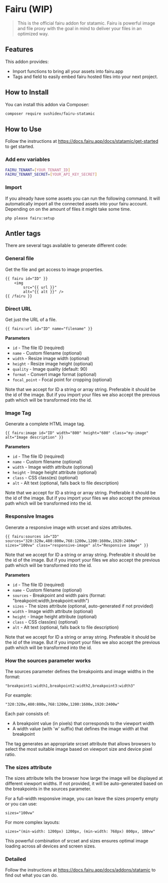 # Fairu (WIP)

> This is the official fairu addon for statamic. Fairu is powerful image and file proxy with the goal in mind to deliver
> your files in an optimized way.

## Features

This addon provides:

- Import functions to bring all your assets into fairu.app
- Tags and field to easily embed fairu hosted files into your next project.

## How to Install

You can install this addon via Composer:

```bash
composer require sushidev/fairu-statamic
```

## How to Use

Follow the instructions at https://docs.fairu.app/docs/statamic/get-started to get started.

### Add env variables

```bash
FAIRU_TENANT=[YOUR_TENANT_ID]
FAIRU_TENANT_SECRET=[YOUR_API_KEY_SECRET]
```

### Import

If you already have some assets you can run the following command. It will automatically import all the connected assets into your fairu account. Depending on on the amount of files it might take some time.

```
php please fairu:setup
```

## Antler tags

There are several tags available to generate different code:

### General file

Get the file and get access to image properties.

```antlers
{{ fairu id="ID" }}
    <img
        src="{{ url }}"
        alt="{{ alt }}" />
{{ /fairu }}
```

### Direct URL

Get just the URL of a file.

```antlers
{{ fairu:url id="ID" name="filename" }}
```

**Parameters**

- `id` - The file ID (required) 
- `⁠name` - Custom filename (optional)
- `⁠width` - Resize image width (optional)
- `⁠height` - Resize image height (optional)
- `⁠quality` - Image quality (default: 90)
- `⁠format` - Convert image format (optional)
- `⁠focal_point` - Focal point for cropping (optional)

Note that we accept for ID a string or array string.
Preferable it should be the id of the image. But if you import your files we also accept the previous path which will be transformed into the id.

### Image Tag

Generate a complete HTML image tag.

```antlers
{{ fairu:image id="ID" width="800" height="600" class="my-image" alt="Image description" }}
```

**Parameters**

- `⁠id` - The file ID (required)
- `⁠name` - Custom filename (optional)
- `⁠width` - Image width attribute (optional)
- `⁠height` - Image height attribute (optional)
- `⁠class` - CSS class(es) (optional)
- `⁠alt` - Alt text (optional, falls back to file description)

Note that we accept for ID a string or array string.
Preferable it should be the id of the image. But if you import your files we also accept the previous path which will be transformed into the id.

### Responsive Images

Generate a responsive image with srcset and sizes attributes.

```antlers
{{ fairu:sources id="ID" sources="320:320w,480:800w,768:1200w,1200:1600w,1920:2400w" sizes="100vw" class="responsive-image" alt="Responsive image" }}
```

Note that we accept for ID a string or array string.
Preferable it should be the id of the image. But if you import your files we also accept the previous path which will be transformed into the id.

**Parameters**

- `⁠id` - The file ID (required)
- `⁠name` - Custom filename (optional)
- `⁠sources` - Breakpoint and width pairs (format: "breakpoint:width,breakpoint:width")
- `⁠sizes` - The sizes attribute (optional, auto-generated if not provided)
- `⁠width` - Image width attribute (optional)
- `⁠height` - Image height attribute (optional)
- `⁠class` - CSS class(es) (optional)
- ⁠`alt` - Alt text (optional, falls back to file description)

Note that we accept for ID a string or array string.
Preferable it should be the id of the image. But if you import your files we also accept the previous path which will be transformed into the id.

### How the sources parameter works

The ⁠sources parameter defines the breakpoints and image widths in the format:

```
"breakpoint1:width1,breakpoint2:width2,breakpoint3:width3"
```

For example:

```
"320:320w,480:800w,768:1200w,1200:1600w,1920:2400w"
```

Each pair consists of:

- A breakpoint value (in pixels) that corresponds to the viewport width
- A width value (with 'w' suffix) that defines the image width at that breakpoint

The tag generates an appropriate ⁠srcset attribute that allows browsers to select the most suitable image based on viewport size and device pixel ratio.

### The sizes attribute

The ⁠sizes attribute tells the browser how large the image will be displayed at different viewport widths. If not provided, it will be auto-generated based on the breakpoints in the ⁠sources parameter.

For a full-width responsive image, you can leave the sizes property empty or you can use:

```
sizes="100vw"
```

For more complex layouts:

```
sizes="(min-width: 1200px) 1200px, (min-width: 768px) 800px, 100vw"
```

This powerful combination of ⁠srcset and ⁠sizes ensures optimal image loading across all devices and screen sizes.

### Detailed

Follow the instructions at https://docs.fairu.app/docs/addons/statamic to find out what you can do.

